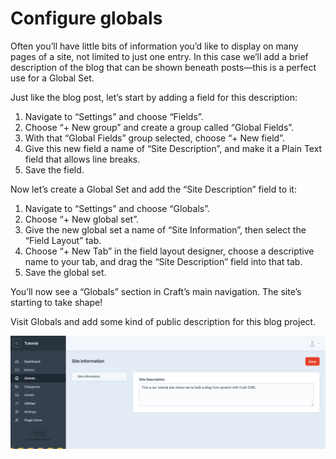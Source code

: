 # Configure globals

Often you’ll have little bits of information you’d like to display on many pages of a site, not limited to just one entry. In this case we’ll add a brief description of the blog that can be shown beneath posts—this is a perfect use for a Global Set.

Just like the blog post, let’s start by adding a field for this description:

1. Navigate to “Settings” and choose “Fields”.
2. Choose “+ New group” and create a group called “Global Fields”.
3. With that “Global Fields” group selected, choose “+ New field”.
4. Give this new field a name of “Site Description”, and make it a Plain Text field that allows line breaks.
5. Save the field.

Now let’s create a Global Set and add the “Site Description” field to it:

1. Navigate to “Settings” and choose “Globals”.
2. Choose “+ New global set”.
3. Give the new global set a name of “Site Information”, then select the “Field Layout” tab.
4. Choose “+ New Tab” in the field layout designer, choose a descriptive name to your tab, and drag the “Site Description” field into that tab.
5. Save the global set.

You’ll now see a “Globals” section in Craft’s main navigation. The site’s starting to take shape!

Visit Globals and add some kind of public description for this blog project.

<BrowserShot url="https://tutorial.test/admin/globals/siteInformation" :link="false" caption="Site Description field we added to Globals.">
<img src="../images/tutorial-globals.png" alt="Screenshot of Globals section displaying the newly-added Site Description field" />
</BrowserShot>
